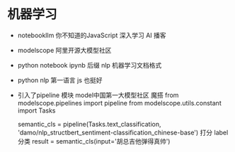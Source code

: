 # 机器学习 

- notebookllm
  你不知道的JavaScript 深入学习
  AI 播客

- modelscope
  阿里开源大模型社区
- python  notebook 
  ipynb 后缀 
  nlp 机器学习文档格式

- python
  nlp 第一语言
  js 也挺好

- 引入了pipeline 模块
  model中国第一大模型社区
  魔搭
  from modelscope.pipelines import pipeline
  from modelscope.utils.constant import Tasks

  semantic_cls = pipeline(Tasks.text_classification, 'damo/nlp_structbert_sentiment-classification_chinese-base')
  打分 label分类 
  result = semantic_cls(input='胡总吉他弹得真帅')